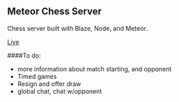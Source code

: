 ## Meteor Chess Server

Chess server built with Blaze, Node, and Meteor.

[Live](http://chessly.herokuapp.com)

####To do:
* more information about match starting, and opponent
* Timed games
* Resign and offer draw
* global chat, chat w/opponent



